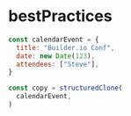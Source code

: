 # bestPractices

```js
const calendarEvent = {
  title: "Builder.io Conf",
  date: new Date(123),
  attendees: ["Steve"],
}

const copy = structuredClone(
  calendarEvent,
)
```
